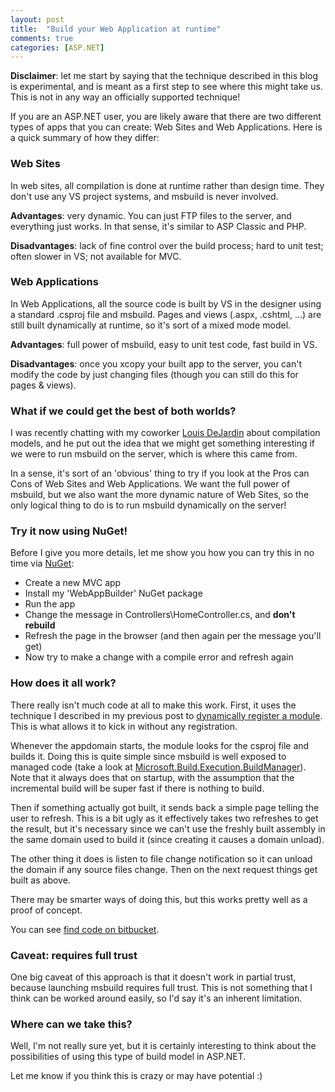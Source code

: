 ```yaml
---
layout: post
title:  "Build your Web Application at runtime"
comments: true
categories: [ASP.NET]
---
```



**Disclaimer**: let me start by saying that the technique described in this blog is experimental, and is meant as a first step to see where this might take us. This is not in any way an officially supported technique!

If you are an ASP.NET user, you are likely aware that there are two different types of apps that you can create: Web Sites and Web Applications. Here is a quick summary of how they differ:

### Web Sites

In web sites, all compilation is done at runtime rather than design time. They don't use any VS project systems, and msbuild is never involved.

**Advantages**: very dynamic. You can just FTP files to the server, and everything just works. In that sense, it's similar to ASP Classic and PHP.

**Disadvantages**: lack of fine control over the build process; hard to unit test; often slower in VS; not available for MVC.

### Web Applications

In Web Applications, all the source code is built by VS in the designer using a standard .csproj file and msbuild. Pages and views (.aspx, .cshtml, …) are still built dynamically at runtime, so it's sort of a mixed mode model.

**Advantages**: full power of msbuild, easy to unit test code, fast build in VS.

**Disadvantages**: once you xcopy your built app to the server, you can't modify the code by just changing files (though you can still do this for pages &amp; views).

### What if we could get the best of both worlds?

I was recently chatting with my coworker [Louis DeJardin](http://twitter.com/#!/loudej) about compilation models, and he put out the idea that we might get something interesting if we were to run msbuild on the server, which is where this came from.

In a sense, it's sort of an 'obvious' thing to try if you look at the Pros can Cons of Web Sites and Web Applications. We want the full power of msbuild, but we also want the more dynamic nature of Web Sites, so the only logical thing to do is to run msbuild dynamically on the server!

### Try it now using NuGet!

Before I give you more details, let me show you how you can try this in no time via [NuGet](http://nuget.org/):
- Create a new MVC app
- Install my 'WebAppBuilder' NuGet package
- Run the app
- Change the message in Controllers\HomeController.cs, and **don't rebuild**
- Refresh the page in the browser (and then again per the message you'll get)
- Now try to make a change with a compile error and refresh again

### How does it all work?

There really isn't much code at all to make this work. First, it uses the technique I described in my previous post to [dynamically register a module](http://blog.davidebbo.com/2011/02/register-your-http-modules-at-runtime.html). This is what allows it to kick in without any registration.

Whenever the appdomain starts, the module looks for the csproj file and builds it. Doing this is quite simple since msbuild is well exposed to managed code (take a look at [Microsoft.Build.Execution.BuildManager](http://msdn.microsoft.com/en-us/library/microsoft.build.execution.buildmanager.aspx)). Note that it always does that on startup, with the assumption that the incremental build will be super fast if there is nothing to build.

Then if something actually got built, it sends back a simple page telling the user to refresh. This is a bit ugly as it effectively takes two refreshes to get the result, but it's necessary since we can't use the freshly built assembly in the same domain used to build it (since creating it causes a domain unload).

The other thing it does is listen to file change notification so it can unload the domain if any source files change. Then on the next request things get built as above.

There may be smarter ways of doing this, but this works pretty well as a proof of concept.

You can see [find code on bitbucket](https://bitbucket.org/davidebbo/webappbuilder).

### Caveat: requires full trust

One big caveat of this approach is that it doesn't work in partial trust, because launching msbuild requires full trust. This is not something that I think can be worked around easily, so I'd say it's an inherent limitation.

### Where can we take this?

Well, I'm not really sure yet, but it is certainly interesting to think about the possibilities of using this type of build model in ASP.NET.

Let me know if you think this is crazy or may have potential :)

